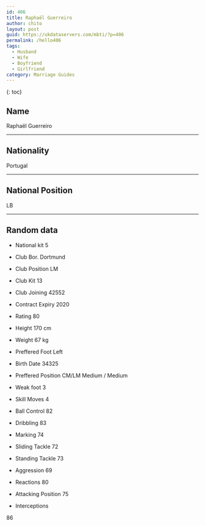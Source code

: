 ```yaml
---
id: 406
title: Raphaël Guerreiro
author: chito
layout: post
guid: https://ukdataservers.com/mbti/?p=406
permalink: /hello406
tags:
  - Husband
  - Wife
  - Boyfriend
  - Girlfriend
category: Marriage Guides
---
```



{: toc}

## Name  
Raphaël Guerreiro 

* * *

## Nationality  
Portugal 

* * *

## National Position  
LB 

* * *

## Random data 

  * National kit 
5 

  * Club 
Bor. Dortmund 

  * Club Position 
LM 

  * Club Kit 
13 

  * Club Joining 
42552 

  * Contract Expiry 
2020 

  * Rating 
80 

  * Height 
170 cm 

  * Weight 
67 kg 

  * Preffered Foot 
Left 

  * Birth Date 
34325 

  * Preffered Position 
CM/LM Medium / Medium 

  * Weak foot 
3 

  * Skill Moves 
4 

  * Ball Control 
82 

  * Dribbling 
83 

  * Marking 
74 

  * Sliding Tackle 
72 

  * Standing Tackle 
73 

  * Aggression 
69 

  * Reactions 
80 

  * Attacking Position 
75 

  * Interceptions 

86